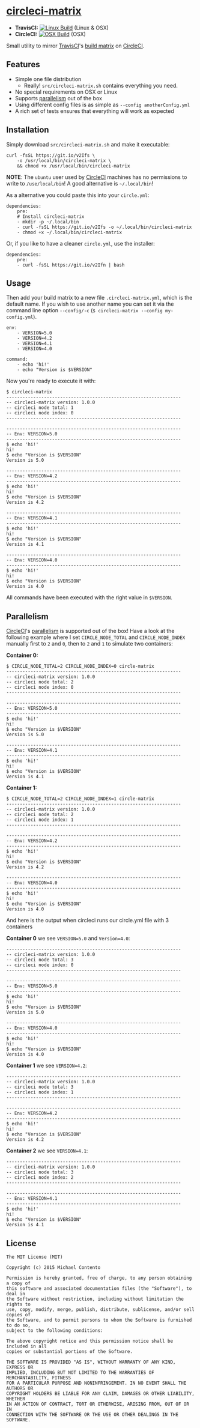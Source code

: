 [circleci-matrix][]
===================

- **TravisCI:** [![Linux Build](https://travis-ci.org/michaelcontento/circleci-matrix.svg)](https://travis-ci.org/michaelcontento/circleci-matrix) (Linux & OSX)
- **CircleCI:** [![OSX Build](https://circleci.com/gh/michaelcontento/circleci-matrix/tree/master.svg?style=shield&circle-token=e8011fe1b683964966f04ecf39c170f65bd3f6dc)](https://circleci.com/gh/michaelcontento/circleci-matrix/tree/master) (OSX)

Small utility to mirror [TravisCI][]'s [build matrix][] on [CircleCI][].

## Features

- Simple one file distribution
  - Really! `src/circleci-matrix.sh` contains everything you need.
- No special requirements on OSX or Linux
- Supports [parallelism][] out of the box
- Using different config files is as simple as `--config anotherConfig.yml`
- A rich set of tests ensures that everything will work as expected

## Installation

Simply download `src/circleci-matrix.sh` and make it executable:

    curl -fsSL https://git.io/v2Ifs \
        -o /usr/local/bin/circleci-matrix \
        && chmod +x /usr/local/bin/circleci-matrix


**NOTE**: The `ubuntu` user used by [CircleCI][] machines has no permissions to
write to `/use/local/bin`! A good alternative is `~/.local/bin`!

As a alternative you could paste this into your `circle.yml`:

    dependencies:
        pre:
        # Install circleci-matrix
        - mkdir -p ~/.local/bin
        - curl -fsSL https://git.io/v2Ifs -o ~/.local/bin/circleci-matrix
        - chmod +x ~/.local/bin/circleci-matrix

Or, if you like to have a cleaner `circle.yml`, use the installer:

    dependencies:
        pre:
        - curl -fsSL https://git.io/v2Ifn | bash

## Usage

Then add your build matrix to a new file `.circleci-matrix.yml`, which is
the default name. If you wish to use another name you can set it via the
command line option `--config/-c` (`$ circleci-matrix --config my-config.yml`).

    env:
        - VERSION=5.0
        - VERSION=4.2
        - VERSION=4.1
        - VERSION=4.0

    command:
        - echo 'hi!'
        - echo "Version is $VERSION"

Now you're ready to execute it with:

    $ circleci-matrix
    -----------------------------------------------------------------
    -- circleci-matrix version: 1.0.0
    -- circleci node total: 1
    -- circleci node index: 0
    -----------------------------------------------------------------

    -----------------------------------------------------------------
    -- Env: VERSION=5.0
    -----------------------------------------------------------------
    $ echo 'hi!'
    hi!
    $ echo "Version is $VERSION"
    Version is 5.0

    -----------------------------------------------------------------
    -- Env: VERSION=4.2
    -----------------------------------------------------------------
    $ echo 'hi!'
    hi!
    $ echo "Version is $VERSION"
    Version is 4.2

    -----------------------------------------------------------------
    -- Env: VERSION=4.1
    -----------------------------------------------------------------
    $ echo 'hi!'
    hi!
    $ echo "Version is $VERSION"
    Version is 4.1

    -----------------------------------------------------------------
    -- Env: VERSION=4.0
    -----------------------------------------------------------------
    $ echo 'hi!'
    hi!
    $ echo "Version is $VERSION"
    Version is 4.0

All commands have been executed with the right value in `$VERSION`.

## Parallelism

[CircleCI][]'s [parallelism][] is supported out of the box! Have a look at the
following example where I set `CIRCLE_NODE_TOTAL` and `CIRCLE_NODE_INDEX`
manually first to `2` and `0`, then to `2` and `1` to simulate two containers:

**Container 0:**

    $ CIRCLE_NODE_TOTAL=2 CIRCLE_NODE_INDEX=0 circle-matrix
    -----------------------------------------------------------------
    -- circleci-matrix version: 1.0.0
    -- circleci node total: 2
    -- circleci node index: 0
    -----------------------------------------------------------------

    -----------------------------------------------------------------
    -- Env: VERSION=5.0
    -----------------------------------------------------------------
    $ echo 'hi!'
    hi!
    $ echo "Version is $VERSION"
    Version is 5.0

    -----------------------------------------------------------------
    -- Env: VERSION=4.1
    -----------------------------------------------------------------
    $ echo 'hi!'
    hi!
    $ echo "Version is $VERSION"
    Version is 4.1

**Container 1:**

    $ CIRCLE_NODE_TOTAL=2 CIRCLE_NODE_INDEX=1 circle-matrix
    -----------------------------------------------------------------
    -- circleci-matrix version: 1.0.0
    -- circleci node total: 2
    -- circleci node index: 1
    -----------------------------------------------------------------

    -----------------------------------------------------------------
    -- Env: VERSION=4.2
    -----------------------------------------------------------------
    $ echo 'hi!'
    hi!
    $ echo "Version is $VERSION"
    Version is 4.2

    -----------------------------------------------------------------
    -- Env: VERSION=4.0
    -----------------------------------------------------------------
    $ echo 'hi!'
    hi!
    $ echo "Version is $VERSION"
    Version is 4.0

And here is the output when circleci runs our circle.yml file with 3 containers

**Container 0** we see `VERSION=5.0` and `Version=4.0`:

    -----------------------------------------------------------------
    -- circleci-matrix version: 1.0.0
    -- circleci node total: 3
    -- circleci node index: 0
    -----------------------------------------------------------------

    -----------------------------------------------------------------
    -- Env: VERSION=5.0
    -----------------------------------------------------------------
    $ echo 'hi!'
    hi!
    $ echo "Version is $VERSION"
    Version is 5.0

    -----------------------------------------------------------------
    -- Env: VERSION=4.0
    -----------------------------------------------------------------
    $ echo 'hi!'
    hi!
    $ echo "Version is $VERSION"
    Version is 4.0

**Container 1** we see `VERSION=4.2`:

    -----------------------------------------------------------------
    -- circleci-matrix version: 1.0.0
    -- circleci node total: 3
    -- circleci node index: 1
    -----------------------------------------------------------------

    -----------------------------------------------------------------
    -- Env: VERSION=4.2
    -----------------------------------------------------------------
    $ echo 'hi!'
    hi!
    $ echo "Version is $VERSION"
    Version is 4.2

**Container 2** we see `VERSION=4.1`:

    -----------------------------------------------------------------
    -- circleci-matrix version: 1.0.0
    -- circleci node total: 3
    -- circleci node index: 2
    -----------------------------------------------------------------

    -----------------------------------------------------------------
    -- Env: VERSION=4.1
    -----------------------------------------------------------------
    $ echo 'hi!'
    hi!
    $ echo "Version is $VERSION"
    Version is 4.1


## License

    The MIT License (MIT)

    Copyright (c) 2015 Michael Contento

    Permission is hereby granted, free of charge, to any person obtaining a copy of
    this software and associated documentation files (the "Software"), to deal in
    the Software without restriction, including without limitation the rights to
    use, copy, modify, merge, publish, distribute, sublicense, and/or sell copies of
    the Software, and to permit persons to whom the Software is furnished to do so,
    subject to the following conditions:

    The above copyright notice and this permission notice shall be included in all
    copies or substantial portions of the Software.

    THE SOFTWARE IS PROVIDED "AS IS", WITHOUT WARRANTY OF ANY KIND, EXPRESS OR
    IMPLIED, INCLUDING BUT NOT LIMITED TO THE WARRANTIES OF MERCHANTABILITY, FITNESS
    FOR A PARTICULAR PURPOSE AND NONINFRINGEMENT. IN NO EVENT SHALL THE AUTHORS OR
    COPYRIGHT HOLDERS BE LIABLE FOR ANY CLAIM, DAMAGES OR OTHER LIABILITY, WHETHER
    IN AN ACTION OF CONTRACT, TORT OR OTHERWISE, ARISING FROM, OUT OF OR IN
    CONNECTION WITH THE SOFTWARE OR THE USE OR OTHER DEALINGS IN THE SOFTWARE.

  [circleci-matrix]: https://github.com/michaelcontento/circleci-matrix
  [CircleCI]: https://circleci.com/
  [TravisCI]: https://travis-ci.org/
  [build matrix]: http://docs.travis-ci.com/user/customizing-the-build/#Build-Matrix
  [parallelism]: https://circleci.com/docs/setting-up-parallelism
